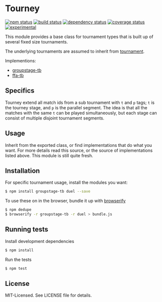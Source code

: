 # Tourney
[![npm status](http://img.shields.io/npm/v/tourney.svg)](https://www.npmjs.org/package/tourney)
[![build status](https://secure.travis-ci.org/clux/tourney.svg)](http://travis-ci.org/clux/tourney)
[![dependency status](https://david-dm.org/clux/tourney.svg)](https://david-dm.org/clux/tourney)
[![coverage status](http://img.shields.io/coveralls/clux/tourney.svg)](https://coveralls.io/r/clux/tourney)
[![experimental](http://img.shields.io/badge/stability-experimental-DD5F0A.svg)](http://nodejs.org/api/documentation.html#documentation_stability_index)

This module provides a base class for tournament types that is built up of several fixed size tournaments.

The underlying tournaments are assumed to inherit from [tournament](https://npmjs.org/package/tournament).

Implementions:

- [groupstage-tb](https://github.com/clux/groupstage-tb)
- [ffa-tb](https://github.com/clux/ffa-tb)

## Specifics
Tourney extend all match ids from a sub tournament with `t` and `p` tags; `t` is the tourney stage, and `p` is the parallel segment. The idea is that all the matches with the same `t` can be played simultaneously, but each stage can consist of multiple disjoint tournament segments.

## Usage
Inherit from the exported class, or find implementations that do what you want.
For more details read this source, or the source of implementations listed above. This module is still quite fresh.

## Installation
For specific tournament usage, install the modules you want:

```bash
$ npm install groupstage-tb duel --save
```

To use these on in the browser, bundle it up with [browserify](https://npmjs.org/package/browserify)

```bash
$ npm dedupe
$ browserify -r groupstage-tb -r duel > bundle.js
```

## Running tests
Install development dependencies

```bash
$ npm install
```

Run the tests

```bash
$ npm test
```

## License
MIT-Licensed. See LICENSE file for details.
